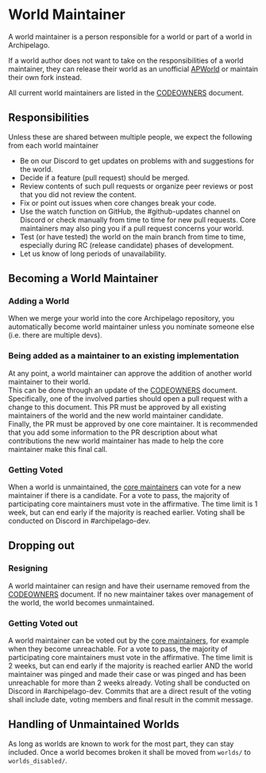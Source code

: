 # World Maintainer

A world maintainer is a person responsible for a world or part of a world in Archipelago.

If a world author does not want to take on the responsibilities of a world maintainer, they can release their world as
an unofficial [APWorld](/docs/apworld%20specification.md) or maintain their own fork instead.

All current world maintainers are listed in the [CODEOWNERS](/docs/CODEOWNERS) document.

## Responsibilities

Unless these are shared between multiple people, we expect the following from each world maintainer

* Be on our Discord to get updates on problems with and suggestions for the world.
* Decide if a feature (pull request) should be merged.
* Review contents of such pull requests or organize peer reviews or post that you did not review the content.
* Fix or point out issues when core changes break your code.
* Use the watch function on GitHub, the #github-updates channel on Discord or check manually from time to time for new
  pull requests. Core maintainers may also ping you if a pull request concerns your world.
* Test (or have tested) the world on the main branch from time to time, especially during RC (release candidate) phases
  of development.
* Let us know of long periods of unavailability.

## Becoming a World Maintainer

### Adding a World

When we merge your world into the core Archipelago repository, you automatically become world maintainer unless you
nominate someone else (i.e. there are multiple devs).

### Being added as a maintainer to an existing implementation

At any point, a world maintainer can approve the addition of another world maintainer to their world.  
This can be done through an update of the [CODEOWNERS](/docs/CODEOWNERS) document.  
Specifically, one of the involved parties should open a pull request with a change to this document. This PR must be
approved by all existing maintainers of the world and the new world maintainer candidate.  
Finally, the PR must be approved by one core maintainer. It is recommended that you add some information to the PR
description about what contributions the new world maintainer has made to help the core maintainer make this final call.


### Getting Voted

When a world is unmaintained, the [core maintainers](https://github.com/orgs/ArchipelagoMW/people)
can vote for a new maintainer if there is a candidate.
For a vote to pass, the majority of participating core maintainers must vote in the affirmative.
The time limit is 1 week, but can end early if the majority is reached earlier.
Voting shall be conducted on Discord in #archipelago-dev.

## Dropping out

### Resigning

A world maintainer can resign and have their username removed from the [CODEOWNERS](/docs/CODEOWNERS) document. If no
new maintainer takes over management of the world, the world becomes unmaintained.

### Getting Voted out

A world maintainer can be voted out by the [core maintainers](https://github.com/orgs/ArchipelagoMW/people),
for example when they become unreachable.
For a vote to pass, the majority of participating core maintainers must vote in the affirmative.
The time limit is 2 weeks, but can end early if the majority is reached earlier AND the world maintainer was pinged and
made their case or was pinged and has been unreachable for more than 2 weeks already.
Voting shall be conducted on Discord in #archipelago-dev. Commits that are a direct result of the voting shall include
date, voting members and final result in the commit message.

## Handling of Unmaintained Worlds

As long as worlds are known to work for the most part, they can stay included. Once a world becomes broken it shall be
moved from `worlds/` to `worlds_disabled/`.
